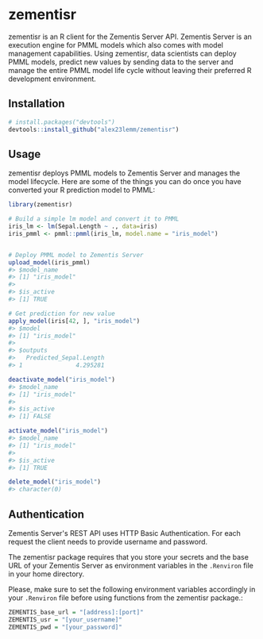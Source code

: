 <!-- README.md is generated from README.Rmd. Please edit that file -->
zementisr
=========

zementisr is an R client for the Zementis Server API. Zementis Server is an execution engine for PMML models which also comes with model management capabilities. Using zementisr, data scientists can deploy PMML models, predict new values by sending data to the server and manage the entire PMML model life cycle without leaving their preferred R development environment.

Installation
------------

``` r
# install.packages("devtools")
devtools::install_github("alex23lemm/zementisr")
```

Usage
-----

zementisr deploys PMML models to Zementis Server and manages the model lifecycle. Here are some of the things you can do once you have converted your R prediction model to PMML:

``` r
library(zementisr)

# Build a simple lm model and convert it to PMML
iris_lm <- lm(Sepal.Length ~ ., data=iris)
iris_pmml <- pmml::pmml(iris_lm, model.name = "iris_model")


# Deploy PMML model to Zementis Server
upload_model(iris_pmml)
#> $model_name
#> [1] "iris_model"
#> 
#> $is_active
#> [1] TRUE

# Get prediction for new value
apply_model(iris[42, ], "iris_model")
#> $model
#> [1] "iris_model"
#> 
#> $outputs
#>   Predicted_Sepal.Length
#> 1               4.295281

deactivate_model("iris_model")
#> $model_name
#> [1] "iris_model"
#> 
#> $is_active
#> [1] FALSE

activate_model("iris_model")
#> $model_name
#> [1] "iris_model"
#> 
#> $is_active
#> [1] TRUE

delete_model("iris_model")
#> character(0)
```

Authentication
--------------

Zementis Server's REST API uses HTTP Basic Authentication. For each request the client needs to provide username and password.

The zementisr package requires that you store your secrets and the base URL of your Zementis Server as environment variables in the `.Renviron` file in your home directory.

Please, make sure to set the following environment variables accordingly in your `.Renviron` file before using functions from the zementisr package.:

``` r
ZEMENTIS_base_url = "[address]:[port]"
ZEMENTIS_usr = "[your_username]"
ZEMENTIS_pwd = "[your_password]"
```
